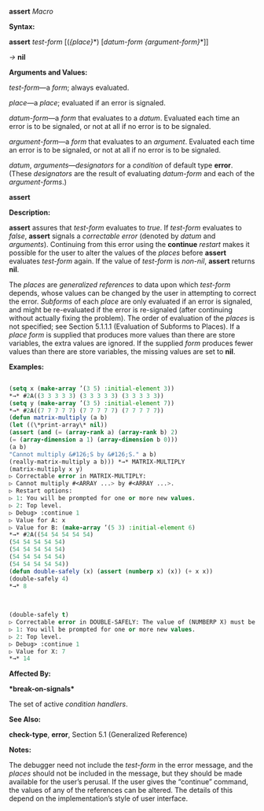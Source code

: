**assert** *Macro* 



**Syntax:** 



**assert** *test-form* [(*\{place\}*\*) [*datum-form \{argument-form\}*\*]] 



*→* **nil** 



**Arguments and Values:** 



*test-form*—a *form*; always evaluated. 



*place*—a *place*; evaluated if an error is signaled. 



*datum-form*—a *form* that evaluates to a *datum*. Evaluated each time an error is to be signaled, or not at all if no error is to be signaled. 



*argument-form*—a *form* that evaluates to an *argument*. Evaluated each time an error is to be signaled, or not at all if no error is to be signaled. 



*datum*, *arguments*—*designators* for a *condition* of default type **error**. (These *designators* are the result of evaluating *datum-form* and each of the *argument-forms*.) 







 



 



**assert** 



**Description:** 



**assert** assures that *test-form* evaluates to *true*. If *test-form* evaluates to *false*, **assert** signals a *correctable error* (denoted by *datum* and *arguments*). Continuing from this error using the **continue** *restart* makes it possible for the user to alter the values of the *places* before **assert** evaluates *test-form* again. If the value of *test-form* is *non-nil*, **assert** returns **nil**. 



The *places* are *generalized references* to data upon which *test-form* depends, whose values can be changed by the user in attempting to correct the error. *Subforms* of each *place* are only evaluated if an error is signaled, and might be re-evaluated if the error is re-signaled (after continuing without actually fixing the problem). The order of evaluation of the *places* is not specified; see Section 5.1.1.1 (Evaluation of Subforms to Places). If a *place form* is supplied that produces more values than there are store variables, the extra values are ignored. If the supplied *form* produces fewer values than there are store variables, the missing values are set to **nil**. 



**Examples:**
```lisp
 
(setq x (make-array ’(3 5) :initial-element 3)) 
*→* #2A((3 3 3 3 3) (3 3 3 3 3) (3 3 3 3 3)) 
(setq y (make-array ’(3 5) :initial-element 7)) 
*→* #2A((7 7 7 7 7) (7 7 7 7 7) (7 7 7 7 7)) 
(defun matrix-multiply (a b) 
(let ((\*print-array\* nil)) 
(assert (and (= (array-rank a) (array-rank b) 2) 
(= (array-dimension a 1) (array-dimension b 0))) 
(a b) 
"Cannot multiply &#126;S by &#126;S." a b) 
(really-matrix-multiply a b))) *→* MATRIX-MULTIPLY 
(matrix-multiply x y) 
▷ Correctable error in MATRIX-MULTIPLY: 
▷ Cannot multiply #<ARRAY ...> by #<ARRAY ...>. 
▷ Restart options: 
▷ 1: You will be prompted for one or more new values. 
▷ 2: Top level. 
▷ Debug> :continue 1 
▷ Value for A: x 
▷ Value for B: (make-array ’(5 3) :initial-element 6) 
*→* #2A((54 54 54 54 54) 
(54 54 54 54 54) 
(54 54 54 54 54) 
(54 54 54 54 54) 
(54 54 54 54 54)) 
(defun double-safely (x) (assert (numberp x) (x)) (+ x x)) 
(double-safely 4) 
*→* 8 

 
 
(double-safely t) 
▷ Correctable error in DOUBLE-SAFELY: The value of (NUMBERP X) must be non-NIL. ▷ Restart options: 
▷ 1: You will be prompted for one or more new values. 
▷ 2: Top level. 
▷ Debug> :continue 1 
▷ Value for X: 7 
*→* 14 

```
**Affected By:** 



**\*break-on-signals\*** 



The set of active *condition handlers*. 



**See Also:** 



**check-type**, **error**, Section 5.1 (Generalized Reference) 



**Notes:** 



The debugger need not include the *test-form* in the error message, and the *places* should not be included in the message, but they should be made available for the user’s perusal. If the user gives the “continue” command, the values of any of the references can be altered. The details of this depend on the implementation’s style of user interface. 



